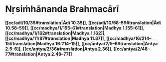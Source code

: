 # Nṛsiṁhānanda Brahmacārī

**[[cc/adi/10/35#translation|Ādi 10.35]]**, **[[cc/adi/10/58–59#translation|Ādi 10.58–59]]**, **[[cc/madhya/1/155–61#translation|Madhya 1.155–61]]**, **[[cc/madhya/1/162#translation|Madhya 1.162]]**, **[[cc/madhya/11/87#translation|Madhya 11.87]]**, **[[cc/madhya/16/214–15#translation|Madhya 16.214–15]]**, **[[cc/antya/2/5–6#translation|Antya 2.5–6]]**, **[[cc/antya/2/36#translation|Antya 2.36]]**, **[[cc/antya/2/48–77#translation|Antya 2.48–77]]**

